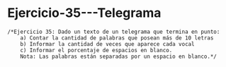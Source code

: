 # Ejercicio-35---Telegrama
    /*Ejercicio 35: Dado un texto de un telegrama que termina en punto:
        a) Contar la cantidad de palabras que posean más de 10 letras
        b) Informar la cantidad de veces que aparece cada vocal
        c) Informar el porcentaje de espacios en blanco.
        Nota: Las palabras están separadas por un espacio en blanco.*/
